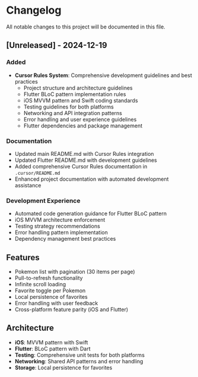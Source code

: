 # Changelog

All notable changes to this project will be documented in this file.

## [Unreleased] - 2024-12-19

### Added
- **Cursor Rules System**: Comprehensive development guidelines and best practices
  - Project structure and architecture guidelines
  - Flutter BLoC pattern implementation rules
  - iOS MVVM pattern and Swift coding standards
  - Testing guidelines for both platforms
  - Networking and API integration patterns
  - Error handling and user experience guidelines
  - Flutter dependencies and package management

### Documentation
- Updated main README.md with Cursor Rules integration
- Updated Flutter README.md with development guidelines
- Added comprehensive Cursor Rules documentation in `.cursor/README.md`
- Enhanced project documentation with automated development assistance

### Development Experience
- Automated code generation guidance for Flutter BLoC pattern
- iOS MVVM architecture enforcement
- Testing strategy recommendations
- Error handling pattern implementation
- Dependency management best practices

## Features
- Pokemon list with pagination (30 items per page)
- Pull-to-refresh functionality
- Infinite scroll loading
- Favorite toggle per Pokemon
- Local persistence of favorites
- Error handling with user feedback
- Cross-platform feature parity (iOS and Flutter)

## Architecture
- **iOS**: MVVM pattern with Swift
- **Flutter**: BLoC pattern with Dart
- **Testing**: Comprehensive unit tests for both platforms
- **Networking**: Shared API patterns and error handling
- **Storage**: Local persistence for favorites
